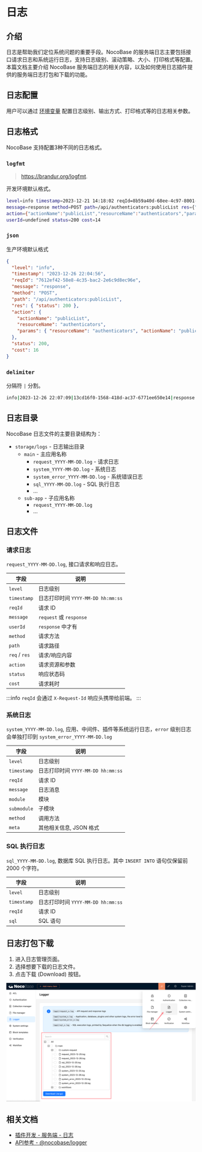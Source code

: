 # 日志

## 介绍

日志是帮助我们定位系统问题的重要手段。NocoBase 的服务端日志主要包括接口请求日志和系统运行日志，支持日志级别、滚动策略、大小、打印格式等配置。本篇文档主要介绍 NocoBase 服务端日志的相关内容，以及如何使用日志插件提供的服务端日志打包和下载的功能。

## 日志配置

用户可以通过 [环境变量](../../welcome/getting-started/env.md#logger_transport) 配置日志级别、输出方式、打印格式等的日志相关参数。

## 日志格式

NocoBase 支持配置3种不同的日志格式。

### `logfmt`

> https://brandur.org/logfmt.

开发环境默认格式。

```bash
level=info timestamp=2023-12-21 14:18:02 reqId=8b59a40d-68ee-4c97-8001-71a47a92805a
message=response method=POST path=/api/authenticators:publicList res={"status":200}
action={"actionName":"publicList","resourceName":"authenticators","params":{"resourceName":"authenticators","actionName":"publicList"}}
userId=undefined status=200 cost=14
```

### `json`

生产环境默认格式

```json
{
  "level": "info",
  "timestamp": "2023-12-26 22:04:56",
  "reqId": "7612ef42-58e8-4c35-bac2-2e6c9d8ec96e",
  "message": "response",
  "method": "POST",
  "path": "/api/authenticators:publicList",
  "res": { "status": 200 },
  "action": {
    "actionName": "publicList",
    "resourceName": "authenticators",
    "params": { "resourceName": "authenticators", "actionName": "publicList" }
  },
  "status": 200,
  "cost": 16
}
```

### `delimiter`

分隔符 `|` 分割。

```bash
info|2023-12-26 22:07:09|13cd16f0-1568-418d-ac37-6771ee650e14|response|POST|/api/authenticators:publicList|{"status":200}|{"actionName":"publicList","resourceName":"authenticators","params":{"resourceName":"authenticators","actionName":"publicList"}}||200|25
```

## 日志目录

NocoBase 日志文件的主要目录结构为：

- `storage/logs` - 日志输出目录
  - `main` - 主应用名称
    - `request_YYYY-MM-DD.log` - 请求日志
    - `system_YYYY-MM-DD.log` - 系统日志
    - `system_error_YYYY-MM-DD.log` - 系统错误日志
    - `sql_YYYY-MM-DD.log` - SQL 执行日志
    - ...
  - `sub-app` - 子应用名称
    - `request_YYYY-MM-DD.log`
    - ...

## 日志文件

### 请求日志

`request_YYYY-MM-DD.log`, 接口请求和响应日志。

| 字段          | 说明                               |
| ------------- | ---------------------------------- |
| `level`       | 日志级别                           |
| `timestamp`   | 日志打印时间 `YYYY-MM-DD hh:mm:ss` |
| `reqId`       | 请求 ID                            |
| `message`     | `request` 或 `response`            |
| `userId`      | `response` 中才有                  |
| `method`      | 请求方法                           |
| `path`        | 请求路径                           |
| `req` / `res` | 请求/响应内容                      |
| `action`      | 请求资源和参数                     |
| `status`      | 响应状态码                         |
| `cost`        | 请求耗时                           |

:::info
`reqId` 会通过 `X-Request-Id` 响应头携带给前端。
:::

### 系统日志

`system_YYYY-MM-DD.log`, 应用、中间件、插件等系统运行日志，`error` 级别日志会单独打印到 `system_error_YYYY-MM-DD.log`

| 字段        | 说明                               |
| ----------- | ---------------------------------- |
| `level`     | 日志级别                           |
| `timestamp` | 日志打印时间 `YYYY-MM-DD hh:mm:ss` |
| `reqId`     | 请求 ID                            |
| `message`   | 日志消息                           |
| `module`    | 模块                               |
| `submodule` | 子模块                             |
| `method`    | 调用方法                           |
| `meta`      | 其他相关信息, JSON 格式            |

### SQL 执行日志

`sql_YYYY-MM-DD.log`, 数据库 SQL 执行日志。其中 `INSERT INTO` 语句仅保留前 2000 个字符。

| 字段        | 说明                               |
| ----------- | ---------------------------------- |
| `level`     | 日志级别                           |
| `timestamp` | 日志打印时间 `YYYY-MM-DD hh:mm:ss` |
| `reqId`     | 请求 ID                            |
| `sql`       | SQL 语句                           |

## 日志打包下载

1. 进入日志管理页面。
2. 选择想要下载的日志文件。
3. 点击下载 (Download) 按钮。

![](./static/2023-12-26-23-01-17.png)

## 相关文档

- [插件开发 - 服务端 - 日志](../../development/server/logger)
- [API参考 - @nocobase/logger](../../api/logger)
